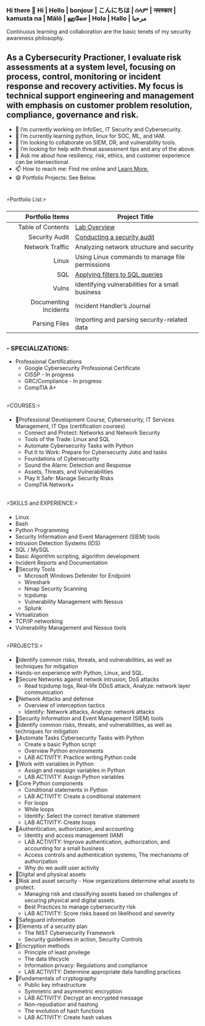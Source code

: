 ### Hi there 👋 Hi | Hello | bonjour | こんにちは | ሰላም | नमस्कार | kamusta na | Mālō | ஹலோ | Hola | Hallo | مرحبا
Continuous learning and collaboration are the basic tenets of my security awareness philosophy.

## As a Cybersecurity Practioner, I evaluate risk assessments at a system level, focusing on process, control, monitoring or incident response and recovery activities. My focus is technical support engineering and management with emphasis on customer problem resolution, compliance, governance and risk.

- 🔭 I’m currently working on InfoSec, IT Security and Cybersecurity.
- 🌱 I’m currently learning python, linux for SOC, ML, and IAM.
- 👯 I’m looking to collaborate on SIEM, DR, and vulnerability tools.
- 🤔 I’m looking for help with threat assessment tips and any of the above.
- 💬 Ask me about how resiliency, risk, ethics, and customer experience can be intersectional.
- 📫 How to reach me: Find me online and [Learn More.](https://www.linkedin.com/in/charhunte)
- 😄 Portfolio Projects: See Below.
#
⚡Portfolio List:⚡

| Portfolio Items       |          Project Title                                                         |
|----------------------:|--------------------------------------------------------------------------------|
|  Table of Contents    | [Lab Overview](https://github.com/Char-Hunt/special-guide)
|  Security Audit       | [Conducting a security audit](https://github.com/Char-Hunt/Projects-portfolio) |
|  Network Traffic      | Analyzing network structure and security                                       |
|  Linux                | Using Linux commands to manage file permissions                                |
|  SQL                  | [Applying filters to SQL queries](https://github.com/Char-Hunt/Data-Retrievals)|
| Vulns                 | Identifying vulnerabilities for a small business                               |
| Documenting Incidents | Incident Handler’s Journal                                                     |
| Parsing Files         | Importing and parsing security-related data                                    |

##
### -  SPECIALIZATIONS:
- Professional Certifications
  - Google Cybersecurity Professional Certificate
  - CISSP - In progress
  - GRC/Compliance - In progress
  - CompTIA A+
##
⚡COURSES:⚡
- 🔭Professional Development Course, Cybersecurity, IT Services Management, IT Ops (certification courses)
  - Connect and Protect: Networks and Network Security
  - Tools of the Trade: Linux and SQL
  - Automate Cybersecurity Tasks with Python
  - Put It to Work: Prepare for Cybersecurity Jobs and tasks
  - Foundations of Cybersecurity
  - Sound the Alarm: Detection and Response
  - Assets, Threats, and Vulnerabilities
  - Play It Safe: Manage Security Risks
  - CompTIA Network+
##
⚡SKILLS and EXPERIENCE:⚡ 
- Linux
- Bash
- Python Programming
- Security Information and Event Management (SIEM) tools
- Intrusion Detection Systems (IDS)
- SQL / MySQL
- Basic Algorithm scripting, algorithm development
- Incident Reports and Documentation
- 🔭Security Tools
  - Microsoft Windows Defender for Endpoint
  - Wireshark
  - Nmap Security Scanning
  - tcpdump
  - Vulnerability Management with Nessus
  - Splunk 
- Virtualization
- TCP/IP networking
- Vulnerability Management and Nessus tools
##
⚡PROJECTS:⚡
- 🔭Identify common risks, threats, and vulnerabilities, as well as techniques for mitigation
- Hands-on experience with Python, Linux, and SQL.
- 🔭Secure Networks against netwok intrusion, DoS attacks
  - Read tcpdump logs, Real-life DDoS attack, Analyze: network layer communication
- 🔭Network Attacks and defense
  - Overview of interception tactics
  - Identify: Network attacks, Analyze: network attacks
- 🔭Security Information and Event Management (SIEM) tools
- 🔭Identify common risks, threats, and vulnerabilities, as well as techniques for mitigation
- 🔭Automate Tasks Cybersecurity Tasks with Python
  - Create a basic Python script
  - Overview Python environments
  - LAB ACTIVITY: Practice writing Python code
- 🔭Work with variables in Python
  - Assign and reassign variables in Python
  - LAB ACTIVITY: Assign Python variables
- 🔭Core Python components
  - Conditional statements in Python
  - LAB ACTIVITY: Create a conditional statement
  - For loops
  - While loops
  - Identify: Select the correct iterative statement
  - LAB ACTIVITY: Create loops
- 🔭Authentication, authorization, and accounting
  - Identity and access management (IAM)
  - LAB ACTIVITY: Improve authentication, authorization, and accounting for a small business
  - Access controls and authentication systems, The mechanisms of authorization
  - Why do we audit user activity
- 🔭Digital and physical assets
- 🔭Risk and asset security - How organizations determine what assets to protect.
  - Managing risk and classifying assets based on challenges of securing physical and digital assets.
  - Best Practices to manage cybersecurity risk
  - LAB ACTIVITY: Score risks based on likelihood and severity
- 🔭Safeguard information
- 🔭Elements of a security plan
  - The NIST Cybersecurity Framework
  -  Security guidelines in action, Security Controls 
- 🔭Encryption methods
  - Principle of least privilege
  - The data lifecycle
  - Information privacy: Regulations and compliance
  - LAB ACTIVITY: Determine appropriate data handling practices
- 🔭Fundamentals of cryptography
  - Public key infrastructure
  - Symmetric and asymmetric encryption
  - LAB ACTIVITY: Decrypt an encrypted message
  - Non-repudiation and hashing
  - The evolution of hash functions
  - LAB ACTIVITY: Create hash values
##
